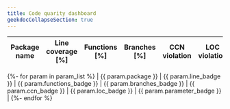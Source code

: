 ```yaml
---
title: Code quarity dashboard
geekdocCollapseSection: true
---
```


| Package name | Line coverage [%] | Functions [%] | Branches [%] | CCN violation | LOC violation | Parameter violation |
| :----------: | :---------------: | :-----------: | :----------: | :-----------: | :-----------: | :-----------------: |
{%- for param in param_list %}
| {{ param.package }} | {{ param.line_badge }} | {{ param.functions_badge }} | {{ param.branches_badge }} | {{ param.ccn_badge }} | {{ param.loc_badge }} | {{ param.parameter_badge }} |
{%- endfor %}
